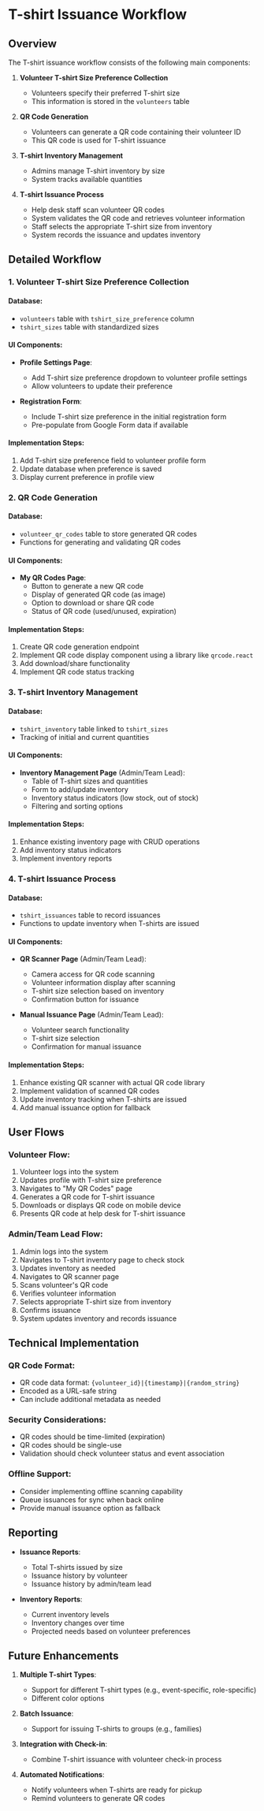 # T-shirt Issuance Workflow

## Overview

The T-shirt issuance workflow consists of the following main components:

1. **Volunteer T-shirt Size Preference Collection**
   - Volunteers specify their preferred T-shirt size
   - This information is stored in the `volunteers` table

2. **QR Code Generation**
   - Volunteers can generate a QR code containing their volunteer ID
   - This QR code is used for T-shirt issuance

3. **T-shirt Inventory Management**
   - Admins manage T-shirt inventory by size
   - System tracks available quantities

4. **T-shirt Issuance Process**
   - Help desk staff scan volunteer QR codes
   - System validates the QR code and retrieves volunteer information
   - Staff selects the appropriate T-shirt size from inventory
   - System records the issuance and updates inventory

## Detailed Workflow

### 1. Volunteer T-shirt Size Preference Collection

#### Database:
- `volunteers` table with `tshirt_size_preference` column
- `tshirt_sizes` table with standardized sizes

#### UI Components:
- **Profile Settings Page**:
  - Add T-shirt size preference dropdown to volunteer profile settings
  - Allow volunteers to update their preference

- **Registration Form**:
  - Include T-shirt size preference in the initial registration form
  - Pre-populate from Google Form data if available

#### Implementation Steps:
1. Add T-shirt size preference field to volunteer profile form
2. Update database when preference is saved
3. Display current preference in profile view

### 2. QR Code Generation

#### Database:
- `volunteer_qr_codes` table to store generated QR codes
- Functions for generating and validating QR codes

#### UI Components:
- **My QR Codes Page**:
  - Button to generate a new QR code
  - Display of generated QR code (as image)
  - Option to download or share QR code
  - Status of QR code (used/unused, expiration)

#### Implementation Steps:
1. Create QR code generation endpoint
2. Implement QR code display component using a library like `qrcode.react`
3. Add download/share functionality
4. Implement QR code status tracking

### 3. T-shirt Inventory Management

#### Database:
- `tshirt_inventory` table linked to `tshirt_sizes`
- Tracking of initial and current quantities

#### UI Components:
- **Inventory Management Page** (Admin/Team Lead):
  - Table of T-shirt sizes and quantities
  - Form to add/update inventory
  - Inventory status indicators (low stock, out of stock)
  - Filtering and sorting options

#### Implementation Steps:
1. Enhance existing inventory page with CRUD operations
2. Add inventory status indicators
3. Implement inventory reports

### 4. T-shirt Issuance Process

#### Database:
- `tshirt_issuances` table to record issuances
- Functions to update inventory when T-shirts are issued

#### UI Components:
- **QR Scanner Page** (Admin/Team Lead):
  - Camera access for QR code scanning
  - Volunteer information display after scanning
  - T-shirt size selection based on inventory
  - Confirmation button for issuance

- **Manual Issuance Page** (Admin/Team Lead):
  - Volunteer search functionality
  - T-shirt size selection
  - Confirmation for manual issuance

#### Implementation Steps:
1. Enhance existing QR scanner with actual QR code library
2. Implement validation of scanned QR codes
3. Update inventory tracking when T-shirts are issued
4. Add manual issuance option for fallback

## User Flows

### Volunteer Flow:
1. Volunteer logs into the system
2. Updates profile with T-shirt size preference
3. Navigates to "My QR Codes" page
4. Generates a QR code for T-shirt issuance
5. Downloads or displays QR code on mobile device
6. Presents QR code at help desk for T-shirt issuance

### Admin/Team Lead Flow:
1. Admin logs into the system
2. Navigates to T-shirt inventory page to check stock
3. Updates inventory as needed
4. Navigates to QR scanner page
5. Scans volunteer's QR code
6. Verifies volunteer information
7. Selects appropriate T-shirt size from inventory
8. Confirms issuance
9. System updates inventory and records issuance

## Technical Implementation

### QR Code Format:
- QR code data format: `{volunteer_id}|{timestamp}|{random_string}`
- Encoded as a URL-safe string
- Can include additional metadata as needed

### Security Considerations:
- QR codes should be time-limited (expiration)
- QR codes should be single-use
- Validation should check volunteer status and event association

### Offline Support:
- Consider implementing offline scanning capability
- Queue issuances for sync when back online
- Provide manual issuance option as fallback

## Reporting

- **Issuance Reports**:
  - Total T-shirts issued by size
  - Issuance history by volunteer
  - Issuance history by admin/team lead

- **Inventory Reports**:
  - Current inventory levels
  - Inventory changes over time
  - Projected needs based on volunteer preferences

## Future Enhancements

1. **Multiple T-shirt Types**:
   - Support for different T-shirt types (e.g., event-specific, role-specific)
   - Different color options

2. **Batch Issuance**:
   - Support for issuing T-shirts to groups (e.g., families)

3. **Integration with Check-in**:
   - Combine T-shirt issuance with volunteer check-in process

4. **Automated Notifications**:
   - Notify volunteers when T-shirts are ready for pickup
   - Remind volunteers to generate QR codes
